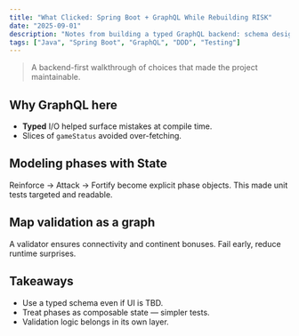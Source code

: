 ```yaml
---
title: "What Clicked: Spring Boot + GraphQL While Rebuilding RISK"
date: "2025-09-01"
description: "Notes from building a typed GraphQL backend: schema design, phases as State, and testability wins."
tags: ["Java", "Spring Boot", "GraphQL", "DDD", "Testing"]
---
```


> A backend-first walkthrough of choices that made the project maintainable.

## Why GraphQL here
- **Typed** I/O helped surface mistakes at compile time.
- Slices of `gameStatus` avoided over-fetching.

## Modeling phases with State
Reinforce → Attack → Fortify become explicit phase objects. This made unit tests targeted and readable.

## Map validation as a graph
A validator ensures connectivity and continent bonuses. Fail early, reduce runtime surprises.

## Takeaways
- Use a typed schema even if UI is TBD.
- Treat phases as composable state — simpler tests.
- Validation logic belongs in its own layer.
